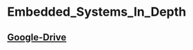 # Embedded_Systems_In_Depth
## [Google-Drive](https://drive.google.com/drive/folders/1cxPIC222n8G-lnVHg_GxoSULkge9lKjm?usp=drive_link)
